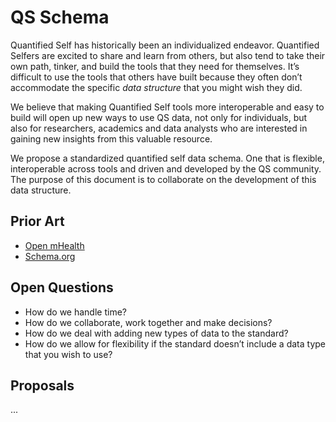 # QS Schema
Quantified Self has historically been an individualized endeavor. Quantified Selfers are excited to share and learn from others, but also tend to take their own path, tinker, and build the tools that they need for themselves. It’s difficult to use the tools that others have built because they often don’t accommodate the specific *data structure* that you might wish they did.

We believe that making Quantified Self tools more interoperable and easy to build will open up new ways to use QS data, not only for individuals, but also for researchers, academics and data analysts who are interested in gaining new insights from this valuable resource.

We propose a standardized quantified self data schema. One that is flexible, interoperable across tools and driven and developed by the QS community. The purpose of this document is to collaborate on the development of this data structure.

## Prior Art
* [Open mHealth](https://www.openmhealth.org/documentation/#/schema-docs/schema-library)
* [Schema.org](https://schema.org/docs/full.html)

## Open Questions
* How do we handle time?
* How do we collaborate, work together and make decisions?
* How do we deal with adding new types of data to the standard?
* How do we allow for flexibility if the standard doesn’t include a data type that you wish to use?

## Proposals

...
